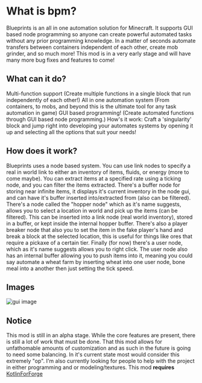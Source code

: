 # What is bpm? 
Blueprints is an all in one automation solution for Minecraft. It supports GUI based node programming so anyone can create powerful automated tasks without any prior programming knowledge. In a matter of seconds automate transfers between containers independent of each other, create mob grinder, and so much more! This mod is in a very early stage and will have many more bug fixes and features to come! 

## What can it do?
Multi-function support (Create multiple functions in a single block that run independently of each other!) All in one automation system (From containers, to mobs, and beyond this is the ultimate tool for any task automation in game) GUI based programming! (Create automated functions through GUI based node programming.) How's it work: Craft a 'singularity' block and jump right into developing your automates systems by opening it up and selecting all the options that suit your needs!

## How does it work?
Blueprints uses a node based system. You can use link nodes to specify a real in world link to either an inventory of items, fluids, or energy (more to come maybe). You can extract items at a specified rate using a ticking node, and you can filter the items extracted. There's a buffer node for storing near infinite items, it displays it's current inventory in the node gui, and can have it's buffer inserted into/extracted from (also can be filtered). There's a node called the "hopper node" which as it's name suggests, allows you to select a location in world and pick up the items (can be filtered). This can be inserted into a link node (real world inventory), stored in a buffer, or kept inside the internal hopper buffer. There's also a player breaker node that also you to set the item in the fake player's hand and break a block at the selected location, this is useful for things like ores that require a pickaxe of a certain tier. Finally (for now) there's a user node, which as it's name suggests allows you to right click. The user node also has an internal buffer allowing you to push items into it, meaning you could say automate a wheat farm by inserting wheat into one user node, bone meal into a another then just setting the tick speed.

## Images
![gui image](https://i.imgur.com/IneSPmL.png)

## Notice  
This mod is still in an alpha stage. While the core features are present, there is still a lot of work that must be done. That this mod allows for unfathomable amounts of customization and as such in the future is going to need some balancing. In it's current state most would consider this extremely "op". I'm also currently looking for people to help with the project in either programming and or modeling/textures. This mod **requires** [KotlinForForge](https://www.curseforge.com/minecraft/mc-mods/kotlin-for-forge) 
